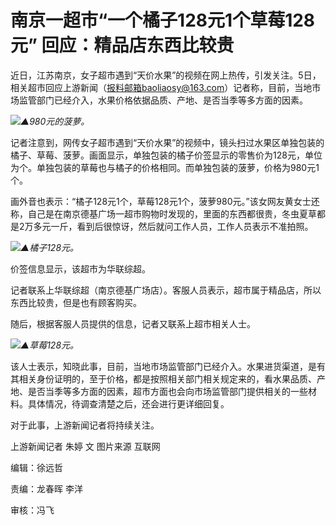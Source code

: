 # 南京一超市“一个橘子128元1个草莓128元” 回应：精品店东西比较贵

近日，江苏南京，女子超市遇到“天价水果”的视频在网上热传，引发关注。5日，相关超市回应上游新闻（报料邮箱baoliaosy@163.com）记者称，目前，当地市场监管部门已经介入，水果价格依据品质、产地、是否当季等多方面的因素。

![](https://inews.gtimg.com/newsapp_bt/0/15645382257/1000)_▲980元的菠萝。_

记者注意到，网传女子超市遇到“天价水果”的视频中，镜头扫过水果区单独包装的橘子、草莓、菠萝。画面显示，单独包装的橘子价签显示的零售价为128元，单位为个。单独包装的草莓也与橘子的价格相同。而单独包装的菠萝，价格为980元1个。

画外音也表示：“橘子128元1个，草莓128元1个，菠萝980元。”该女网友黄女士还称，自己是在南京德基广场一超市购物时发现的，里面的东西都很贵，冬虫夏草都是2万多元一斤，看到后很惊讶，然后就问工作人员，工作人员表示不准拍照。

![](https://inews.gtimg.com/newsapp_bt/0/15645382260/1000)_▲橘子128元。_

价签信息显示，该超市为华联综超。

记者联系上华联综超（南京德基广场店）。客服人员表示，超市属于精品店，所以东西比较贵，但是也有顾客购买。

随后，根据客服人员提供的信息，记者又联系上超市相关人士。

![](https://inews.gtimg.com/newsapp_bt/0/15645382261/1000)_▲草莓128元。_

该人士表示，知晓此事，目前，当地市场监管部门已经介入。水果进货渠道，是有其相关身份证明的，至于价格，都是按照相关部门相关规定来的，看水果品质、产地、是否当季等多方面的因素，超市方面也会向市场监管部门提供相关的一些材料。具体情况，待调查清楚之后，还会进行更详细回复。

对于此事，上游新闻记者将持续关注。

上游新闻记者 朱婷 文 图片来源 互联网

编辑：徐远哲

责编：龙春晖 李洋

审核：冯飞


